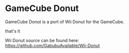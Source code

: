 # GameCube Donut

GameCube Donut is a port of Wii Donut for the GameCube.

that's it

Wii Donut source can be found here: https://github.com/GabubuAvailable/Wii-Donut
